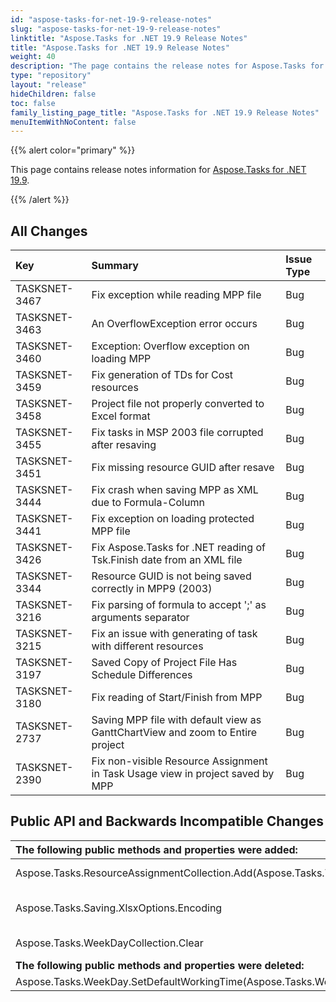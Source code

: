 ```yaml
---
id: "aspose-tasks-for-net-19-9-release-notes"
slug: "aspose-tasks-for-net-19-9-release-notes"
linktitle: "Aspose.Tasks for .NET 19.9 Release Notes"
title: "Aspose.Tasks for .NET 19.9 Release Notes"
weight: 40
description: "The page contains the release notes for Aspose.Tasks for .NET 19.9."
type: "repository"
layout: "release"
hideChildren: false
toc: false
family_listing_page_title: "Aspose.Tasks for .NET 19.9 Release Notes"
menuItemWithNoContent: false
---
```


{{% alert color="primary" %}}

This page contains release notes information for [Aspose.Tasks for .NET 19.9](https://releases.aspose.com/tasks/net/new-releases/aspose.tasks-for-.net-19.9/).

{{% /alert %}}

## **All Changes**
| **Key** | **Summary** |**Issue Type**|
| :- | :- | :- |
|TASKSNET-3467 | Fix exception while reading MPP file |Bug|
|TASKSNET-3463 | An OverflowException error occurs |Bug|
|TASKSNET-3460 | Exception: Overflow exception on loading MPP |Bug|
|TASKSNET-3459 | Fix generation of TDs for Cost resources |Bug|
|TASKSNET-3458 | Project file not properly converted to Excel format |Bug|
|TASKSNET-3455 | Fix tasks in MSP 2003 file corrupted after resaving |Bug|
|TASKSNET-3451 | Fix missing resource GUID after resave |Bug|
|TASKSNET-3444 | Fix crash when saving MPP as XML due to Formula-Column  |Bug|
|TASKSNET-3441 | Fix exception on loading protected MPP file |Bug|
|TASKSNET-3426 | Fix Aspose.Tasks for .NET reading of Tsk.Finish date from an XML file |Bug|
|TASKSNET-3344 | Resource GUID is not being saved correctly in MPP9 (2003) |Bug|
|TASKSNET-3216 | Fix parsing of formula to accept ';' as arguments separator |Bug|
|TASKSNET-3215 | Fix an issue with generating of task with different resources |Bug|
|TASKSNET-3197 | Saved Copy of Project File Has Schedule Differences |Bug|
|TASKSNET-3180 | Fix reading of Start/Finish from MPP|Bug|
|TASKSNET-2737 | Saving MPP file with default view as GanttChartView and zoom to Entire project |Bug|
|TASKSNET-2390 | Fix non-visible Resource Assignment in Task Usage view in project saved by MPP |Bug|
## **Public API and Backwards Incompatible Changes**

| **The following public methods and properties were added:** | **Description** |
| :- | :- |
| Aspose.Tasks.ResourceAssignmentCollection.Add(Aspose.Tasks.Task,Aspose.Tasks.Resource,System.Decimal) | Adds new assignment to the ResourceAssignmentCollection. |
| Aspose.Tasks.Saving.XlsxOptions.Encoding | Gets or sets the encoding of the resulting .XLSX file. The default value is <see cref="P:System.Text.Encoding.UTF8" />. |
| Aspose.Tasks.WeekDayCollection.Clear | Clear the WeekDayCollection object.|
| **The following public methods and properties were deleted:** | **Description** |
|Aspose.Tasks.WeekDay.SetDefaultWorkingTime(Aspose.Tasks.WeekDay)| |

